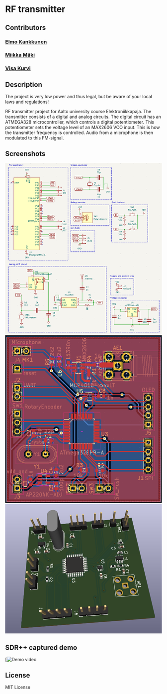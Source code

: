 # RF transmitter

## Contributors

### [Elmo Kankkunen](https://github.com/kankkueo)

### [Miikka Mäki](https://github.com/mimimaki)

### [Visa Kurvi](https://github.com/visakurvi)

## Description

The project is very low power and thus legal, but be aware of your local laws and regulations!

RF transmitter project for Aalto university course Elektroniikkapaja. The transmitter consists of a digital and analog circuits. The digital circuit has an ATMEGA328 microcontroller, which controls a digital potentiometer. This potentiometer sets the voltage level of an MAX2606 VCO input. This is how the transmitter frequency is controlled. Audio from a microphone is then modulated to this FM-signal. 

## Screenshots

![Schematic](documentation/elepajaSCHEMATIC.png)
![PCB](documentation/elepajaPCB.png)
![3D-viewer](documentation/elepaja3D.png)

## SDR++ captured demo

[![Demo video](https://drive.google.com/file/d/1DeKwweD5EkPlx5URQ9tuIAPdqHnWOvnQ/view?usp=sharing/)


## License

MIT License
